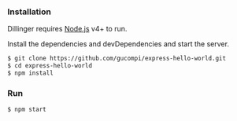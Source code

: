 ### Installation

Dillinger requires [Node.js](https://nodejs.org/) v4+ to run.

Install the dependencies and devDependencies and start the server.

```sh
$ git clone https://github.com/gucompi/express-hello-world.git
$ cd express-hello-world
$ npm install
```

### Run



```sh
$ npm start
```